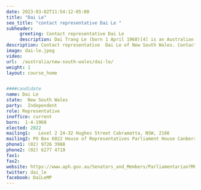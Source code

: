 ```yaml
---
date: 2023-03-02T11:54:12-05:00
title: "Dai Le"
seo_title: "contact representative Dai Le "
subheader:
     greeting: Contact representative Dai Le
     description: Dai Trang Le (born 1 April 1968)[4] is an Australian politician currently serving as the federal member for Fowler, deputy mayor of Fairfield and councillor for Fairfield/Cabravale Ward.
description: Contact representative  Dai Le of New South Wales. Contact information for  Dai Le includes email address, phone number, and mailing address.
image: dai-le.jpeg
video:
url:  /australia/new-south-wales/dai-le/
weight: 1
layout: course_home


####candidate
name: Dai Le
state:	New South Wales
party:	Independent
role: Representative
inoffice: current
born:  1-4-1968
elected: 2022
mailing1:	Level 2 24-32 Hughes Street Cabramatta, NSW, 2166
mailing2: PO Box 6022 House of Representatives Parliament House Canberra ACT 2600
phone1: (02) 9726 3988
phone2: (02) 6277 4719
fax1:
fax2:
website: https://www.aph.gov.au/Senators_and_Members/Parliamentarian?MPID=295676
twitter: dai_le
facebook: DaiLeMP
---
```

